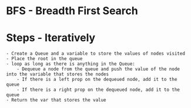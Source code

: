 # BFS - Breadth First Search

# Steps - Iteratively
    - Create a Queue and a variable to store the values of nodes visited
    - Place the root in the queue
    - loop as long as there is anything in the Queue:
        - Dequeue a node from the queue and push the value of the node into the variable that stores the nodes
        - If there is a left prop on the dequeued node, add it to the queue
        - If there is a right prop on the dequeued node, add it to the queue
    - Return the var that stores the value